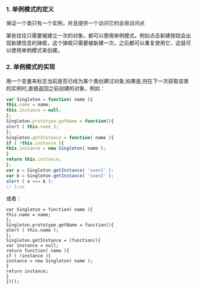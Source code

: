 ### 1. 单例模式的定义

保证一个类只有一个实例，并且提供一个访问它的全局访问点

某些往往只需要被建立一次的对象，都可以使用单例模式。例如点击新建按钮会出现新建信息的弹框，这个弹框只需要被新建一次，之后都可以重复使用它，这就可以使用单例模式来创建。

### 2. 单例模式的实现

用一个变量来标志当前是否已经为某个类创建过对象,如果是,则在下一次获取该类的实例时,直接返回之前创建的对象，例如：
```JavaScript
var Singleton = function( name ){
this.name = name;
this.instance = null;
};
Singleton.prototype.getName = function(){
alert ( this.name );
};
Singleton.getInstance = function( name ){
if ( !this.instance ){
this.instance = new Singleton( name );
}
return this.instance;
};
var a = Singleton.getInstance( 'sven1' );
var b = Singleton.getInstance( 'sven2' );
alert ( a === b );
// true
```
或者：
```
var Singleton = function( name ){
this.name = name;
};
Singleton.prototype.getName = function(){
alert ( this.name );
};
Singleton.getInstance = (function(){
var instance = null;
return function( name ){
if ( !instance ){
instance = new Singleton( name );
}
return instance;
}
})();
```
